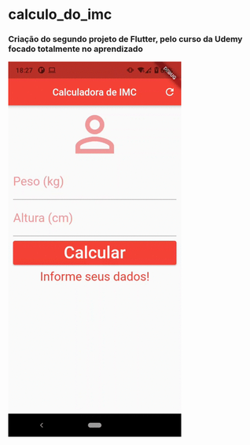 # calculo_do_imc

### Criação do segundo projeto de Flutter, pelo curso da Udemy focado totalmente no aprendizado
![imc 1](https://github.com/R-A-S-E/livro-receitas/blob/master/GIF/IMC/imc.gif)

